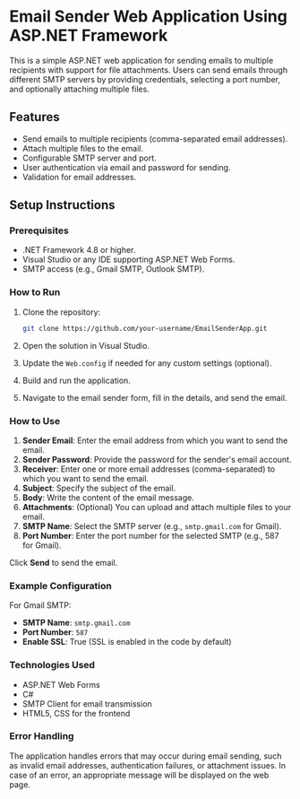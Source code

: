 # Email Sender Web Application Using ASP.NET Framework

This is a simple ASP.NET web application for sending emails to multiple recipients with support for file attachments. Users can send emails through different SMTP servers by providing credentials, selecting a port number, and optionally attaching multiple files.

## Features

- Send emails to multiple recipients (comma-separated email addresses).
- Attach multiple files to the email.
- Configurable SMTP server and port.
- User authentication via email and password for sending.
- Validation for email addresses.

## Setup Instructions

### Prerequisites

- .NET Framework 4.8 or higher.
- Visual Studio or any IDE supporting ASP.NET Web Forms.
- SMTP access (e.g., Gmail SMTP, Outlook SMTP).

### How to Run

1. Clone the repository:

    ```bash
    git clone https://github.com/your-username/EmailSenderApp.git
    ```

2. Open the solution in Visual Studio.

3. Update the `Web.config` if needed for any custom settings (optional).

4. Build and run the application.

5. Navigate to the email sender form, fill in the details, and send the email.

### How to Use

1. **Sender Email**: Enter the email address from which you want to send the email.
2. **Sender Password**: Provide the password for the sender's email account.
3. **Receiver**: Enter one or more email addresses (comma-separated) to which you want to send the email.
4. **Subject**: Specify the subject of the email.
5. **Body**: Write the content of the email message.
6. **Attachments**: (Optional) You can upload and attach multiple files to your email.
7. **SMTP Name**: Select the SMTP server (e.g., `smtp.gmail.com` for Gmail).
8. **Port Number**: Enter the port number for the selected SMTP (e.g., 587 for Gmail).

Click **Send** to send the email.

### Example Configuration

For Gmail SMTP:

- **SMTP Name**: `smtp.gmail.com`
- **Port Number**: `587`
- **Enable SSL**: True (SSL is enabled in the code by default)

### Technologies Used

- ASP.NET Web Forms
- C#
- SMTP Client for email transmission
- HTML5, CSS for the frontend

### Error Handling

The application handles errors that may occur during email sending, such as invalid email addresses, authentication failures, or attachment issues. In case of an error, an appropriate message will be displayed on the web page.


